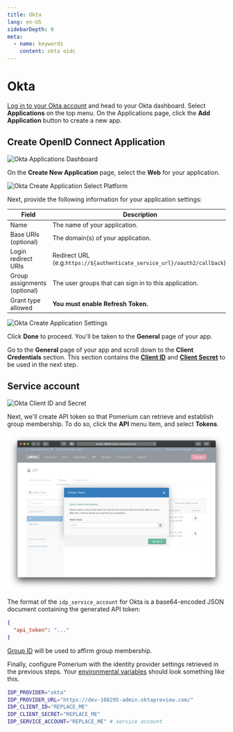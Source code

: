 ```yaml
---
title: Okta
lang: en-US
sidebarDepth: 0
meta:
  - name: keywords
    content: okta oidc
---
```


# Okta

[Log in to your Okta account](https://login.okta.com) and head to your Okta dashboard. Select **Applications** on the top menu. On the Applications page, click the **Add Application** button to create a new app.

## Create OpenID Connect Application

![Okta Applications Dashboard](./img/okta-app-dashboard.png)

On the **Create New Application** page, select the **Web** for your application.

![Okta Create Application Select Platform](./img/okta-create-app-platform.png)

Next, provide the following information for your application settings:

| Field                        | Description                                                               |
| ---------------------------- | ------------------------------------------------------------------------- |
| Name                         | The name of your application.                                             |
| Base URIs (optional)         | The domain(s) of your application.                                        |
| Login redirect URIs          | Redirect URL (e.g.`https://${authenticate_service_url}/oauth2/callback`). |
| Group assignments (optional) | The user groups that can sign in to this application.                     |
| Grant type allowed           | **You must enable Refresh Token.**                                        |

![Okta Create Application Settings](./img/okta-create-app-settings.png)

Click **Done** to proceed. You'll be taken to the **General** page of your app.

Go to the **General** page of your app and scroll down to the **Client Credentials** section. This section contains the **[Client ID]** and **[Client Secret]** to be used in the next step.

## Service account

![Okta Client ID and Secret](./img/okta-client-id-and-secret.png)

Next, we'll create API token so that Pomerium can retrieve and establish group membership. To do so, click the **API** menu item, and select **Tokens**.

![Okta api token](./img/okta-api-token.png)

The format of the `idp_service_account` for Okta is a base64-encoded JSON document containing the generated API token:

```json
{
  "api_token": "..."
}
```

[Group ID](https://developer.okta.com/docs/reference/api/groups/) will be used to affirm group membership.

Finally, configure Pomerium with the identity provider settings retrieved in the previous steps. Your [environmental variables] should look something like this.

```bash
IDP_PROVIDER="okta"
IDP_PROVIDER_URL="https://dev-108295-admin.oktapreview.com/"
IDP_CLIENT_ID="REPLACE_ME"
IDP_CLIENT_SECRET="REPLACE_ME"
IDP_SERVICE_ACCOUNT="REPLACE_ME" # service account
```

[client id]: ../../reference/readme.md#identity-provider-client-id
[client secret]: ../../reference/readme.md#identity-provider-client-secret
[environmental variables]: https://en.wikipedia.org/wiki/Environment_variable
[oauth2]: https://oauth.net/2/
[openid connect]: https://en.wikipedia.org/wiki/OpenID_Connect
